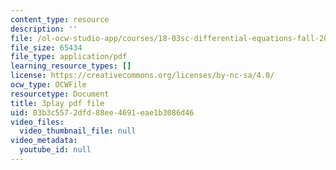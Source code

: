 ```yaml
---
content_type: resource
description: ''
file: /ol-ocw-studio-app/courses/18-03sc-differential-equations-fall-2011/03b3c5572dfd88ee4691eae1b3086d46_LbKKzMag5Rc.pdf
file_size: 65434
file_type: application/pdf
learning_resource_types: []
license: https://creativecommons.org/licenses/by-nc-sa/4.0/
ocw_type: OCWFile
resourcetype: Document
title: 3play pdf file
uid: 03b3c557-2dfd-88ee-4691-eae1b3086d46
video_files:
  video_thumbnail_file: null
video_metadata:
  youtube_id: null
---
```

